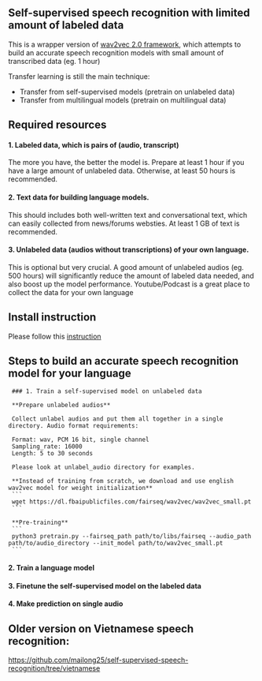 ## Self-supervised speech recognition with limited amount of labeled data


This is a wrapper version of [wav2vec 2.0 framework](https://github.com/pytorch/fairseq/tree/master/examples/wav2vec), which attempts to build an accurate speech recognition models with small amount of transcribed data (eg. 1 hour)


Transfer learning is still the main technique:
 - Transfer from self-supervised models (pretrain on unlabeled data)
 - Transfer from multilingual models (pretrain on multilingual data)

## Required resources

#### 1. Labeled data, which is pairs of (audio, transcript)
The more you have, the better the model is. Prepare at least 1 hour if you have a large amount of  unlabeled data. Otherwise, at least 50 hours is recommended.

#### 2. Text data for building language models. 
This should includes both well-written text and conversational text, which can easily collected from news/forums websties. At least 1 GB of text is recommended.

#### 3. Unlabeled data (audios without transcriptions) of your own language. 
This is optional but very crucial. A good amount of unlabeled audios (eg. 500 hours) will significantly reduce the amount of labeled data needed, and also boost up the model performance. Youtube/Podcast is a great place to collect the data for your own language

## Install instruction
Please follow this [instruction](https://github.com/mailong25/self-supervised-speech-recognition/blob/master/Dependencies.md)

## Steps to build an accurate speech recognition model for your language

     ### 1. Train a self-supervised model on unlabeled data

     **Prepare unlabeled audios**

     Collect unlabel audios and put them all together in a single directory. Audio format requirements:

     Format: wav, PCM 16 bit, single channel
     Sampling_rate: 16000
     Length: 5 to 30 seconds

     Please look at unlabel_audio directory for examples.

     **Instead of training from scratch, we download and use english wav2vec model for weight initialization**
     ```
     wget https://dl.fbaipublicfiles.com/fairseq/wav2vec/wav2vec_small.pt
     ```

     **Pre-training**
     ```
     python3 pretrain.py --fairseq_path path/to/libs/fairseq --audio_path path/to/audio_directory --init_model path/to/wav2vec_small.pt
     ```

#### 2. Train a language model

#### 3. Finetune the self-supervised model on the labeled data

#### 4. Make prediction on single audio

## Older version on Vietnamese speech recognition: 
https://github.com/mailong25/self-supervised-speech-recognition/tree/vietnamese
